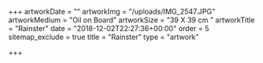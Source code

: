 +++
artworkDate = ""
artworkImg = "/uploads/IMG_2547.JPG"
artworkMedium = "Oil on Board"
artworkSize = "39 X 39 cm "
artworkTitle = "Rainster"
date = "2018-12-02T22:27:36+00:00"
order = 5
sitemap_exclude = true
title = "Rainster"
type = "artwork"

+++
